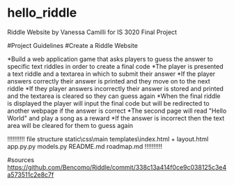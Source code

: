 # hello_riddle

Riddle Website by Vanessa Camilli for IS 3020 Final Project

#Project Guidelines 
#Create a Riddle Website

*Build a web application game that asks players to guess the answer to specific text riddles in order to create a final code 
*The player is presented a text riddle and a textarea in which to submit their answer 
*If the player answers correctly their answer is printed and they move on to the next riddle 
*If they player answers incorrectly their answer is stored and printed and the textarea is cleared so they can guess again
*When the final riddle is displayed the player will input the final code but will be redirected to another webpage if the answer is correct 
*The second page will read "Hello World" and play a song as a reward
*If the answer is incorrect then the text area will be cleared for them to guess again

!!!!!!!!!! file structure
             static\css\main
             templates\index.html + layout.html
             app.py.py
             models.py
             README.md
             roadmap.md
!!!!!!!!!!

#sources https://github.com/Bencomo/Riddle/commit/338c13a414f0ce9c038125c3e4a573511c2e8c7f